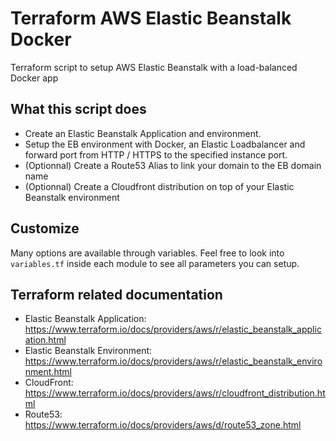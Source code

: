 # Terraform AWS Elastic Beanstalk Docker

Terraform script to setup AWS Elastic Beanstalk with a load-balanced Docker app

## What this script does

* Create an Elastic Beanstalk Application and environment.
* Setup the EB environment with Docker, an Elastic Loadbalancer and forward port from HTTP / HTTPS to the specified instance port.
* (Optionnal) Create a Route53 Alias to link your domain to the EB domain name
* (Optionnal) Create a Cloudfront distribution on top of your Elastic Beanstalk environment

## Customize

Many options are available through variables. Feel free to look into `variables.tf` inside each module to see all parameters you can setup.

## Terraform related documentation

* Elastic Beanstalk Application: https://www.terraform.io/docs/providers/aws/r/elastic_beanstalk_application.html
* Elastic Beanstalk Environment: https://www.terraform.io/docs/providers/aws/r/elastic_beanstalk_environment.html
* CloudFront: https://www.terraform.io/docs/providers/aws/r/cloudfront_distribution.html
* Route53: https://www.terraform.io/docs/providers/aws/d/route53_zone.html